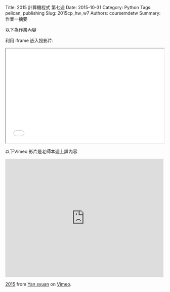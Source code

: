 Title: 2015 計算機程式 第七週
Date: 2015-10-31
Category: Python
Tags: pelican, publishing
Slug: 2015cp_hw_w7
Authors: coursemdetw
Summary: 作業一摘要

以下為作業內容

利用 iframe 嵌入投影片:

<iframe src="W7.html" width="500" height="300"></iframe>

以下Vimeo 影片是老師本週上課內容

<iframe src="https://player.vimeo.com/video/144082891" width="500" height="375" frameborder="0" webkitallowfullscreen mozallowfullscreen allowfullscreen></iframe> <p><a href="https://vimeo.com/144082891">2015</a> from <a href="https://vimeo.com/user44900188">Yan syuan</a> on <a href="https://vimeo.com">Vimeo</a>.</p>
